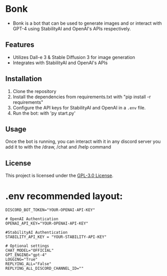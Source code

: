 # Bonk

- Bonk is a bot that can be used to generate images and or interact with GPT-4 using StabilityAI and OpenAI's APIs respectively.

## Features

- Utilizes Dall-e 3 & Stable Diffusion 3 for image generation
- Integrates with StabilityAI and OpenAI's APIs

## Installation

1. Clone the repository
2. Install the dependencies from requirements.txt with "pip install -r requirements"
3. Configure the API keys for StabilityAI and OpenAI in a `.env` file.
4. Run the bot: with 'py start.py'

## Usage

Once the bot is running, you can interact with it in any discord server you add it to with the /draw, /chat and /help command

## License

This project is licensed under the [GPL-3.0 License](LICENSE).


# .env recommended layout:

```# Discord Bot token
DISCORD_BOT_TOKEN="YOUR-OPENAI-API-KEY"

# OpenAI Authentication
OPENAI_API_KEY="YOUR-OPENAI-API-KEY"

#StabilityAI Authentication
STABILITY_API_KEY = "YOUR-STABILITY-API-KEY"

# Optional settings
CHAT_MODEL="OFFICIAL"
GPT_ENGINE="gpt-4"
LOGGING="True"
REPLYING_ALL="False"
REPLYING_ALL_DISCORD_CHANNEL_ID=""
